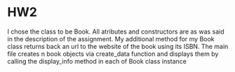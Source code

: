 # HW2
I chose the class to be Book. All atributes and constructors are as was said in the description of the assignment. My additional method for my Book class returns back an url to the website of the book using its ISBN. The main file creates n book objects via create_data function and displays them by calling the display_info method in each of Book class instance
